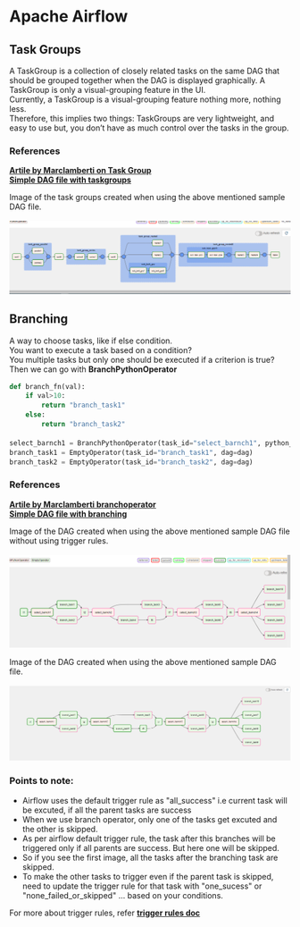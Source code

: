 # **Apache Airflow**

## **Task Groups**
A TaskGroup is a collection of closely related tasks on the same DAG that should be grouped together when the DAG is displayed graphically.
A TaskGroup is only a visual-grouping feature in the UI.<br>
Currently, a TaskGroup is a visual-grouping feature nothing more, nothing less. <br>
Therefore, this implies two things: TaskGroups are very lightweight, and easy to use but, you don’t have as much control over the tasks in the group.<br> 

### References 
**[Artile by Marclamberti on Task Group](https://marclamberti.com/blog/airflow-taskgroups-all-you-need-to-know/)**
<br>
**[Simple DAG file with taskgroups](https://github.com/sampathsvskr/GCP/blob/main/composer_airflow/task_groups_and_branching/task_grp_dag.py)**

Image of the task groups created when using the above mentioned sample DAG file.<br><br>
![alt text](https://github.com/sampathsvskr/GCP/blob/main/composer_airflow/images/task_group.png)


## **Branching**
A way to choose tasks, like if else condition.<br>
You want to execute a task based on a condition? <br>
You multiple tasks but only one should be executed if a criterion is true? <br>
Then we can go with **BranchPythonOperator**

```python
def branch_fn(val):    
    if val>10:
        return "branch_task1"
    else:
        return "branch_task2"

select_barnch1 = BranchPythonOperator(task_id="select_barnch1", python_callable=branch_fn, op_args = [12], dag=dag)
branch_task1 = EmptyOperator(task_id="branch_task1", dag=dag)
branch_task2 = EmptyOperator(task_id="branch_task2", dag=dag)
```
### References 
**[Artile by Marclamberti branchoperator](https://marclamberti.com/blog/airflow-branchpythonoperator/)** <br>
**[Simple DAG file with branching](https://github.com/sampathsvskr/GCP/blob/main/composer_airflow/task_groups_and_branching/branching_dag.py)**

Image of the DAG created when using the above mentioned sample DAG file without using trigger rules.<br><br>
![alt text](https://github.com/sampathsvskr/GCP/blob/main/composer_airflow/images/branching2.png)


Image of the DAG created when using the above mentioned sample DAG file.<br><br>
![alt text](https://github.com/sampathsvskr/GCP/blob/main/composer_airflow/images/branching_task.png)

### Points to note:
 - Airflow uses the default trigger rule as "all_success" i.e current task will be excuted, if all the parent tasks are success
  - When we use branch operator, only one of the tasks get excuted and the other is skipped.
 - As per airflow default trigger rule, the task after this branches will be triggered only if all parents are success. But here one will be skipped.
 - So if you see the first image, all the tasks after the branching task are skipped.
 - To make the other tasks to trigger even if the parent task is skipped, need to update the trigger rule for that task with "one_sucess" or "none_failed_or_skipped" ... based on your conditions.

 For more about trigger rules, refer **[trigger rules doc](https://github.com/sampathsvskr/GCP/tree/main/composer_airflow/trigger_rules)**





